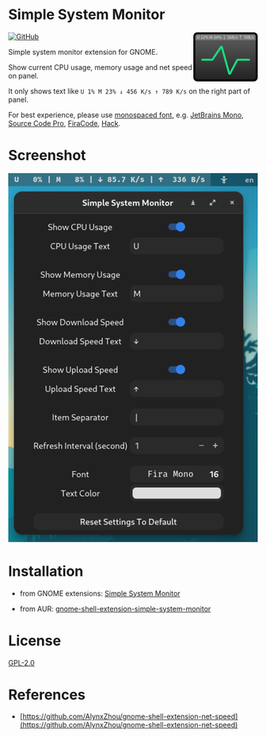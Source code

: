 # Simple System Monitor

<img src="./icon.svg" width="130" height="99" align="right" />

[![GitHub](https://img.shields.io/github/license/LGiki/gnome-shell-extension-simple-system-monitor?style=flat-square)](https://github.com/LGiki/gnome-shell-extension-simple-system-monitor/blob/master/LICENSE)

Simple system monitor extension for GNOME.

Show current CPU usage, memory usage and net speed on panel.

It only shows text like `U 1% M 23% ↓ 456 K/s ↑ 789 K/s` on the right part of panel.

For best experience, please use [monospaced font](https://en.wikipedia.org/wiki/Monospaced_font), e.g. [JetBrains Mono](https://www.jetbrains.com/lp/mono/), [Source Code Pro](https://adobe-fonts.github.io/source-code-pro/), [FiraCode](https://github.com/tonsky/FiraCode), [Hack](https://github.com/source-foundry/Hack).

# Screenshot

![](screenshot/screenshot.png)

# Installation

- from GNOME extensions: [Simple System Monitor](https://extensions.gnome.org/extension/4506/simple-system-monitor/)

- from AUR: [gnome-shell-extension-simple-system-monitor](https://aur.archlinux.org/packages/gnome-shell-extension-simple-system-monitor/)

# License

[GPL-2.0](https://github.com/LGiki/gnome-shell-extension-simple-system-monitor/blob/master/LICENSE)

# References

- [https://github.com/AlynxZhou/gnome-shell-extension-net-speed](https://github.com/AlynxZhou/gnome-shell-extension-net-speed)

